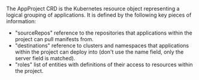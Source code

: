 The AppProject CRD is the Kubernetes resource object representing a logical grouping of applications. It is defined by the following key pieces of information:

* "sourceRepos" reference to the repositories that applications within the project can pull manifests from.
* "destinations" reference to clusters and namespaces that applications within the project can deploy into (don't use the name field, only the server field is matched).
* "roles" list of entities with definitions of their access to resources within the project.

